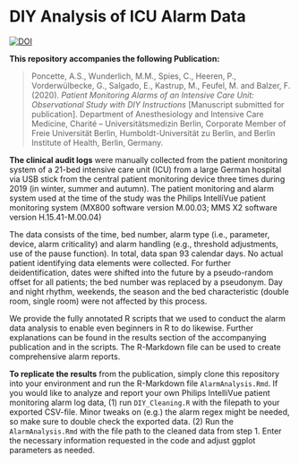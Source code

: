 # DIY Analysis of ICU Alarm Data



[![DOI](https://zenodo.org/badge/DOI/10.5281/zenodo.4560041.svg)](https://doi.org/10.5281/zenodo.4560041)

**This repository accompanies the following Publication:**

> Poncette, A.S., Wunderlich, M.M., Spies, C., Heeren, P., Vorderwülbecke, G., Salgado, E., Kastrup, M., Feufel, M. and Balzer, F. (2020). *Patient Monitoring Alarms of an Intensive Care Unit: Observational Study with DIY Instructions* [Manuscript submitted for publication]. Department of Anesthesiology and Intensive Care Medicine, Charité – Universitätsmedizin Berlin, Corporate Member of Freie Universität Berlin, Humboldt-Universität zu Berlin, and Berlin Institute of Health, Berlin, Germany.

**The clinical audit logs** were manually collected from the patient monitoring system of a 21-bed intensive care unit (ICU)
from a large German hospital via USB stick from the central patient monitoring device three times during 2019 (in winter, summer and autumn).
The patient monitoring and alarm system used at the time of the study was the Philips IntelliVue patient monitoring system (MX800 software version M.00.03; MMS X2 software version H.15.41-M.00.04)

The data consists of the time, bed number, alarm type (i.e., parameter, device, alarm criticality) and alarm handling (e.g., threshold adjustments,
use of the pause function). In total, data span 93 calendar days. No actual patient identifying data elements were collected.
For further deidentification, dates were shifted into the future by a pseudo-random offset for all patients; the bed number was replaced by a pseudonym.
Day and night rhythm, weekends, the season and the bed characteristic (double room, single room) were not affected by this process.

We provide the fully annotated R scripts that we used to conduct the alarm data analysis to enable even beginners in R to do likewise.
Further explanations can be found in the results section of the accompanying publication and in the scripts.
The R-Markdown file can be used to create comprehensive alarm reports.

**To replicate the results** from the publication, simply clone this repository into your environment and run the R-Markdown file `AlarmAnalysis.Rmd`. If you would like to analyze and report your own Philips IntelliVue patient monitoring alarm log data, (1) run `DIY_Cleaning.R` with the filepath to your exported CSV-file. Minor tweaks on (e.g.) the alarm regex might be needed, so make sure to double check the exported data. (2) Run the `AlarmAnalysis.Rmd` with the file path to the cleaned data from step 1. Enter the necessary information requested in the code and adjust ggplot parameters as needed.

